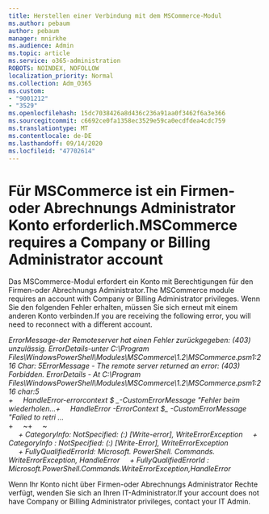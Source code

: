 ```yaml
---
title: Herstellen einer Verbindung mit dem MSCommerce-Modul
ms.author: pebaum
author: pebaum
manager: mnirkhe
ms.audience: Admin
ms.topic: article
ms.service: o365-administration
ROBOTS: NOINDEX, NOFOLLOW
localization_priority: Normal
ms.collection: Adm_O365
ms.custom:
- "9001212"
- "3529"
ms.openlocfilehash: 15dc7038426a8d436c236a91aa0f3462f6a3e366
ms.sourcegitcommit: c6692ce0fa1358ec3529e59ca0ecdfdea4cdc759
ms.translationtype: MT
ms.contentlocale: de-DE
ms.lasthandoff: 09/14/2020
ms.locfileid: "47702614"
---
```

# <a name="mscommerce-requires-a-company-or-billing-administrator-account"></a><span data-ttu-id="1cf3a-102">Für MSCommerce ist ein Firmen-oder Abrechnungs Administrator Konto erforderlich.</span><span class="sxs-lookup"><span data-stu-id="1cf3a-102">MSCommerce requires a Company or Billing Administrator account</span></span>

<span data-ttu-id="1cf3a-103">Das MSCommerce-Modul erfordert ein Konto mit Berechtigungen für den Firmen-oder Abrechnungs Administrator.</span><span class="sxs-lookup"><span data-stu-id="1cf3a-103">The MSCommerce module requires an account with Company or Billing Administrator privileges.</span></span> <span data-ttu-id="1cf3a-104">Wenn Sie den folgenden Fehler erhalten, müssen Sie sich erneut mit einem anderen Konto verbinden.</span><span class="sxs-lookup"><span data-stu-id="1cf3a-104">If you are receiving the following error, you will need to reconnect with a different account.</span></span>

<span data-ttu-id="1cf3a-105">*ErrorMessage-der Remoteserver hat einen Fehler zurückgegeben: (403) unzulässig. ErrorDetails-unter C:\Program Files\WindowsPowerShell\Modules\MSCommerce\1.2\MSCommerce.psm1:216 Char: 5*</span><span class="sxs-lookup"><span data-stu-id="1cf3a-105">*ErrorMessage - The remote server returned an error: (403) Forbidden. ErrorDetails - At C:\Program Files\WindowsPowerShell\Modules\MSCommerce\1.2\MSCommerce.psm1:216 char:5*</span></span><br>
<span data-ttu-id="1cf3a-106">*+&nbsp;&nbsp;&nbsp;&nbsp;&nbsp;HandleError-errorcontext $ _-CustomErrorMessage "Fehler beim wiederholen...*</span><span class="sxs-lookup"><span data-stu-id="1cf3a-106">*+&nbsp;&nbsp;&nbsp;&nbsp;&nbsp;HandleError -ErrorContext $_ -CustomErrorMessage "Failed to retri ...*</span></span><br>
<span data-ttu-id="1cf3a-107">\+&nbsp;&nbsp;&nbsp;&nbsp;&nbsp;~~~~~~~~~~~~~~~~~~~~~~~~~~~~~~~~~~~~~~~~~~~~~~~~~~~~~~~~~~~~~~~~~</span><span class="sxs-lookup"><span data-stu-id="1cf3a-107">\+&nbsp;&nbsp;&nbsp;&nbsp;&nbsp;~~~~~~~~~~~~~~~~~~~~~~~~~~~~~~~~~~~~~~~~~~~~~~~~~~~~~~~~~~~~~~~~~</span></span><br>
<span data-ttu-id="1cf3a-108">&nbsp;&nbsp;&nbsp;&nbsp;&nbsp;*+ CategoryInfo: NotSpecified: (:) [Write-error], WriteErrorException*</span><span class="sxs-lookup"><span data-stu-id="1cf3a-108">&nbsp;&nbsp;&nbsp;&nbsp;&nbsp;*+ CategoryInfo          : NotSpecified: (:) [Write-Error], WriteErrorException*</span></span><br>
<span data-ttu-id="1cf3a-109">&nbsp;&nbsp;&nbsp;&nbsp;&nbsp;*+ FullyQualifiedErrorId: Microsoft. PowerShell. Commands. WriteErrorException, HandleError*</span><span class="sxs-lookup"><span data-stu-id="1cf3a-109">&nbsp;&nbsp;&nbsp;&nbsp;&nbsp;*+ FullyQualifiedErrorId : Microsoft.PowerShell.Commands.WriteErrorException,HandleError*</span></span>

<span data-ttu-id="1cf3a-110">Wenn Ihr Konto nicht über Firmen-oder Abrechnungs Administrator Rechte verfügt, wenden Sie sich an Ihren IT-Administrator.</span><span class="sxs-lookup"><span data-stu-id="1cf3a-110">If your account does not have Company or Billing Administrator privileges, contact your IT Admin.</span></span>
